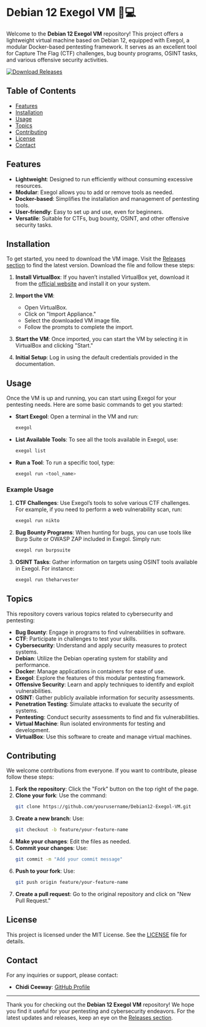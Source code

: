 # Debian 12 Exegol VM 🐧💻

Welcome to the **Debian 12 Exegol VM** repository! This project offers a lightweight virtual machine based on Debian 12, equipped with Exegol, a modular Docker-based pentesting framework. It serves as an excellent tool for Capture The Flag (CTF) challenges, bug bounty programs, OSINT tasks, and various offensive security activities.

[![Download Releases](https://img.shields.io/badge/Download%20Releases-blue.svg)](https://github.com/ChidiCeeway/Debian12-Exegol-VM/releases)

## Table of Contents

- [Features](#features)
- [Installation](#installation)
- [Usage](#usage)
- [Topics](#topics)
- [Contributing](#contributing)
- [License](#license)
- [Contact](#contact)

## Features

- **Lightweight**: Designed to run efficiently without consuming excessive resources.
- **Modular**: Exegol allows you to add or remove tools as needed.
- **Docker-based**: Simplifies the installation and management of pentesting tools.
- **User-friendly**: Easy to set up and use, even for beginners.
- **Versatile**: Suitable for CTFs, bug bounty, OSINT, and other offensive security tasks.

## Installation

To get started, you need to download the VM image. Visit the [Releases section](https://github.com/ChidiCeeway/Debian12-Exegol-VM/releases) to find the latest version. Download the file and follow these steps:

1. **Install VirtualBox**: If you haven’t installed VirtualBox yet, download it from the [official website](https://www.virtualbox.org/) and install it on your system.

2. **Import the VM**:
   - Open VirtualBox.
   - Click on "Import Appliance."
   - Select the downloaded VM image file.
   - Follow the prompts to complete the import.

3. **Start the VM**: Once imported, you can start the VM by selecting it in VirtualBox and clicking "Start."

4. **Initial Setup**: Log in using the default credentials provided in the documentation.

## Usage

Once the VM is up and running, you can start using Exegol for your pentesting needs. Here are some basic commands to get you started:

- **Start Exegol**: Open a terminal in the VM and run:
  ```bash
  exegol
  ```

- **List Available Tools**: To see all the tools available in Exegol, use:
  ```bash
  exegol list
  ```

- **Run a Tool**: To run a specific tool, type:
  ```bash
  exegol run <tool_name>
  ```

### Example Usage

1. **CTF Challenges**: Use Exegol’s tools to solve various CTF challenges. For example, if you need to perform a web vulnerability scan, run:
   ```bash
   exegol run nikto
   ```

2. **Bug Bounty Programs**: When hunting for bugs, you can use tools like Burp Suite or OWASP ZAP included in Exegol. Simply run:
   ```bash
   exegol run burpsuite
   ```

3. **OSINT Tasks**: Gather information on targets using OSINT tools available in Exegol. For instance:
   ```bash
   exegol run theharvester
   ```

## Topics

This repository covers various topics related to cybersecurity and pentesting:

- **Bug Bounty**: Engage in programs to find vulnerabilities in software.
- **CTF**: Participate in challenges to test your skills.
- **Cybersecurity**: Understand and apply security measures to protect systems.
- **Debian**: Utilize the Debian operating system for stability and performance.
- **Docker**: Manage applications in containers for ease of use.
- **Exegol**: Explore the features of this modular pentesting framework.
- **Offensive Security**: Learn and apply techniques to identify and exploit vulnerabilities.
- **OSINT**: Gather publicly available information for security assessments.
- **Penetration Testing**: Simulate attacks to evaluate the security of systems.
- **Pentesting**: Conduct security assessments to find and fix vulnerabilities.
- **Virtual Machine**: Run isolated environments for testing and development.
- **VirtualBox**: Use this software to create and manage virtual machines.

## Contributing

We welcome contributions from everyone. If you want to contribute, please follow these steps:

1. **Fork the repository**: Click the "Fork" button on the top right of the page.
2. **Clone your fork**: Use the command:
   ```bash
   git clone https://github.com/yourusername/Debian12-Exegol-VM.git
   ```
3. **Create a new branch**: Use:
   ```bash
   git checkout -b feature/your-feature-name
   ```
4. **Make your changes**: Edit the files as needed.
5. **Commit your changes**: Use:
   ```bash
   git commit -m "Add your commit message"
   ```
6. **Push to your fork**: Use:
   ```bash
   git push origin feature/your-feature-name
   ```
7. **Create a pull request**: Go to the original repository and click on "New Pull Request."

## License

This project is licensed under the MIT License. See the [LICENSE](LICENSE) file for details.

## Contact

For any inquiries or support, please contact:

- **Chidi Ceeway**: [GitHub Profile](https://github.com/ChidiCeeway)

---

Thank you for checking out the **Debian 12 Exegol VM** repository! We hope you find it useful for your pentesting and cybersecurity endeavors. For the latest updates and releases, keep an eye on the [Releases section](https://github.com/ChidiCeeway/Debian12-Exegol-VM/releases).